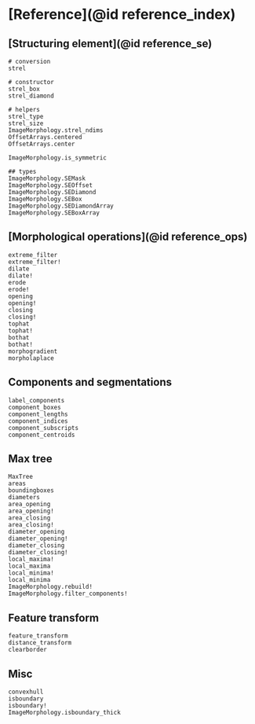# [Reference](@id reference_index)

## [Structuring element](@id reference_se)

```@docs
# conversion
strel

# constructor
strel_box
strel_diamond

# helpers
strel_type
strel_size
ImageMorphology.strel_ndims
OffsetArrays.centered
OffsetArrays.center

ImageMorphology.is_symmetric

## types
ImageMorphology.SEMask
ImageMorphology.SEOffset
ImageMorphology.SEDiamond
ImageMorphology.SEBox
ImageMorphology.SEDiamondArray
ImageMorphology.SEBoxArray
```

## [Morphological operations](@id reference_ops)

```@docs
extreme_filter
extreme_filter!
dilate
dilate!
erode
erode!
opening
opening!
closing
closing!
tophat
tophat!
bothat
bothat!
morphogradient
morpholaplace
```

## Components and segmentations

```@docs
label_components
component_boxes
component_lengths
component_indices
component_subscripts
component_centroids
```

## Max tree

```@docs
MaxTree
areas
boundingboxes
diameters
area_opening
area_opening!
area_closing
area_closing!
diameter_opening
diameter_opening!
diameter_closing
diameter_closing!
local_maxima!
local_maxima
local_minima!
local_minima
ImageMorphology.rebuild!
ImageMorphology.filter_components!
```

## Feature transform

```@docs
feature_transform
distance_transform
clearborder
```

## Misc

```@docs
convexhull
isboundary
isboundary!
ImageMorphology.isboundary_thick
```
